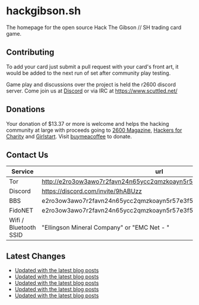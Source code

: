 # hackgibson.sh
The homepage for the open source Hack The Gibson // SH trading card game.


## Contributing

To add your card just submit a pull request with your card's front art, it would be added to the next run of set after community play testing.

Game play and discussions over the project is held the r2600 discord server. Come join us at [Discord](https://discord.com/invite/9hABUzz) or via IRC at https://www.scuttled.net/


## Donations

Your donation of $13.37 or more is welcome and helps the hacking community at large with proceeds going to [2600 Magazine](https://2600.com/), [Hackers for Charity](https://hackersforcharity.org) and [Girlstart](https://girlstart.org).  Visit [buymeacoffee](https://www.buymeacoffee.com/hackgibson.sh) to donate.


## Contact Us

Service | url
-|-
Tor | http://e2ro3ow3awo7r2favn24n65ycc2qmzkoayn5r57e3f56nvjwdcgg32ad.onion
Discord | https://discord.com/invite/9hABUzz
BBS | e2ro3ow3awo7r2favn24n65ycc2qmzkoayn5r57e3f56nvjwdcgg32ad.onion:23
FidoNET | e2ro3ow3awo7r2favn24n65ycc2qmzkoayn5r57e3f56nvjwdcgg32ad.onion:24554
Wifi / Bluetooth SSID | "Ellingson Mineral Company" or "EMC Net - <fidonet address>"

## Latest Changes
<!-- BLOG-POST-LIST:START -->
- [Updated with the latest blog posts](https://github.com/DFW2600/hackgibson.sh/commit/be5e85aca2c82f565cd53d4585d08b32cad778c3)
- [Updated with the latest blog posts](https://github.com/DFW2600/hackgibson.sh/commit/44514a9cae1ea09d72a79d7dc766bb68871af1bd)
- [Updated with the latest blog posts](https://github.com/DFW2600/hackgibson.sh/commit/aceed0316c9f7c2e602ee233799217200de0018b)
- [Updated with the latest blog posts](https://github.com/DFW2600/hackgibson.sh/commit/19d95579127b3f41ff2f6460bdbcd4c9e85740db)
- [Updated with the latest blog posts](https://github.com/DFW2600/hackgibson.sh/commit/e706366ca341ef7af20ddd0f7c96b4d14ffeac33)
<!-- BLOG-POST-LIST:END -->
